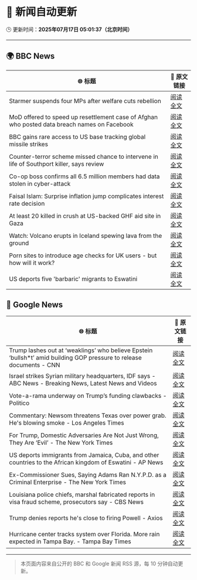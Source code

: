 # 🧠 新闻自动更新

🕒 更新时间：**2025年07月17日 05:01:37（北京时间）**

---

## 🌍 BBC News

| 🌐 标题 | 🔗 原文链接 |
|--------|-------------|
| Starmer suspends four MPs after welfare cuts rebellion | [阅读全文](https://www.bbc.com/news/articles/c5y7zqdwzqyo) |
| MoD offered to speed up resettlement case of Afghan who posted data breach names on Facebook | [阅读全文](https://www.bbc.com/news/articles/c0rvyqd7wq2o) |
| BBC gains rare access to US base tracking global missile strikes | [阅读全文](https://www.bbc.com/news/articles/cy8k2nd7e9no) |
| Counter-terror scheme missed chance to intervene in life of Southport killer, says review | [阅读全文](https://www.bbc.com/news/articles/c74zy014x84o) |
| Co-op boss confirms all 6.5 million members had data stolen in cyber-attack | [阅读全文](https://www.bbc.com/news/articles/cql0ple066po) |
| Faisal Islam: Surprise inflation jump complicates interest rate decision | [阅读全文](https://www.bbc.com/news/articles/c70xy9nv7p7o) |
| At least 20 killed in crush at US-backed GHF aid site in Gaza | [阅读全文](https://www.bbc.com/news/articles/cg4rwrkdlzxo) |
| Watch: Volcano erupts in Iceland spewing lava from the ground | [阅读全文](https://www.bbc.com/news/videos/c2ezy1exj9wo) |
| Porn sites to introduce age checks for UK users - but how will it work? | [阅读全文](https://www.bbc.com/news/articles/ceq7ye3q2zwo) |
| US deports five 'barbaric' migrants to Eswatini | [阅读全文](https://www.bbc.com/news/articles/clyze8mvzdgo) |

## 📰 Google News

| 🌐 标题 | 🔗 原文链接 |
|--------|-------------|
| Trump lashes out at ‘weaklings’ who believe Epstein ‘bullsh*t’ amid building GOP pressure to release documents - CNN | [阅读全文](https://news.google.com/rss/articles/CBMif0FVX3lxTE00S0tCNFdwZDQzSW5veFdoV3RiNk9oU0JoS2dRdzRVc0twMUlrZzlxSGpyeUhPWFhfLTFvb05ncDR5Z19nRTdzVUZOb1BlSXFHcVdXRmRwMHctOThfUnJMeDZQQU94YVphZU9jdnp5Y241YV9QaU9YSXJhYnE5MUHSAYQBQVVfeXFMTUFFWWdWN00zZUczRkFsTnRIeVZHSk15QWFzYVJWUnUzZDlubWYxVTViRVFjZk9DNnJ5YmdBSUJCUFVILW1UUzA1OVFIb1VZZC1EQWpiQ3doYXIxRU5vdUt4TFg1endYZS1KMkJJVHZSaEVfZjFMdmx4MmM4NDBpUU5IbGhZ?oc=5) |
| Israel strikes Syrian military headquarters, IDF says - ABC News - Breaking News, Latest News and Videos | [阅读全文](https://news.google.com/rss/articles/CBMipgFBVV95cUxOTlBCMk9jMTRyWDE4eW9FSXl4Z05YZHQwYllGdkNhekp1YmpKYzIzMzBKbFBWRlZEV0FiZzFjMXRaZzk3VGJMd0gwYWpPcl9rajdaaVJfM3BFNXJqeXVEWjg3RE1iSjVPWlp5U3AyNWRYSm5hb1FHTm1fRGZCVFdlLVE3MVA1YXFYVzhudlhwVzFFZWtZcmFsd21IU01nMzlxRWozd1d30gGrAUFVX3lxTE5WYnozeXlYcEVGczlBTHl1SjhnbXk0NjNQTEczbXpEWFJSV3lMVHVicXE0SWhraDE3NzE5X1VHNEJsMl9scWtSdC1qaVdQUzVKTVVmR21UWkNya1c2NTBzSzlWTEFNMzc2QlRmYUtta0F6UWJqLTNPSlR0a3A5eVY2djUxWGM2WTRvWUZZVS1iaWpEaFZ6Y1VKbTN5eC15NEt4SXRXcnZBdW9aWQ?oc=5) |
| Vote-a-rama underway on Trump’s funding clawbacks - Politico | [阅读全文](https://news.google.com/rss/articles/CBMitgFBVV95cUxPb0hwbHdYQWVacmY2czF1QzJMQjA0V1BiODFSc1JHMGRuUDU0d2Jodk1pcG5pdHVCQlIwT2kzTGxHYTVHVl9jV0sySDlrRW1aOGplZzlaT0k0Q3hkVlRLdVQ3bWotWkNGV3JtOUhUenMtdUM3MXFEYXRCQi1FQWNpS0FVTEhBbUdSTkY5SEpyREZEeGFlN0dIOHBudUZJWG9mM3dMZ0FnSWZLX0NHUS0xNVNVWFFjUQ?oc=5) |
| Commentary: Newsom threatens Texas over power grab. He's blowing smoke - Los Angeles Times | [阅读全文](https://news.google.com/rss/articles/CBMinAFBVV95cUxOSXpxODB6aHpLSW1fWWtIamt6UHlmcGNsNWotbDh0WU5FWko1Nm94ZU45RTJ2RTNnSXB4Mi1ZSkR4emFnbGJNcERvc2U1ZTBZMkJxWGVOdUhJMFhIb2VKeFllRVZKZU1ZODhOVGRTVW81WHo3R1Z2VlRvR090RXhhQ2VFRU1EbWRrdmJ0UXM5bklUaHh6TVliZlBIc3M?oc=5) |
| For Trump, Domestic Adversaries Are Not Just Wrong, They Are ‘Evil’ - The New York Times | [阅读全文](https://news.google.com/rss/articles/CBMihwFBVV95cUxQcXdibUw4TmQyc1Q0MUl0Yzc3OGFlcFNMOUc3NEV5bUphcV9XdV9sWGNVMnFqbVB2dW5xYnppWXFxaGdBZkZxdE94cTZtTDIyb1ByMGRiUUZkZjhhX2I0ekdqWjMzd3dkNm92cE9LeWR6bjkxTk9ta0ljUFJSVDFNeXRDSlNFMGs?oc=5) |
| US deports immigrants from Jamaica, Cuba, and other countries to the African kingdom of Eswatini - AP News | [阅读全文](https://news.google.com/rss/articles/CBMiqgFBVV95cUxPUG9vMlc5ZmNxc3V5S3FJRWNHUXZ3bThVdnR3c0MteHNWMU5fcHFjVTdkb1dMcklMaUo0LUVoaDA1SDZfSERjUnlLWWhnN1hpT1lTRWJob2NvVFQ2Wi1aX2FrLVlobk1VMTczcGpSTzRNWk5SZEFEZWh0WGd2SEc1TG83TURaZUZ4TmNUdUlSNDZpLVBfcTVtMXNvRzdHS3dKdzZkUzRJVEdTdw?oc=5) |
| Ex-Commissioner Sues, Saying Adams Ran N.Y.P.D. as a Criminal Enterprise - The New York Times | [阅读全文](https://news.google.com/rss/articles/CBMijAFBVV95cUxQejJaYW1NVVJTdkFPLUo1WTlLOHdJa3dvcTlHMHJocU1XeV80ZGxxQmhDbl9Zd2FLRWZsVkp6WDh5NVRKZXFzOXh1WmdrcFJoMmI4Q1BoSVVqQ0ZFNFVhMkF1Mng2Z19KY1I2OGRuM09ja2o3WVB0UHhGWl9Tc0J3NDlyZmtqY3hzSkJnSA?oc=5) |
| Louisiana police chiefs, marshal fabricated reports in visa fraud scheme, prosecutors say - CBS News | [阅读全文](https://news.google.com/rss/articles/CBMilgFBVV95cUxQblp0RmtidkZURUxDcGVkM1lOUTNIOEl6d1lKSEtsd28yOUxNU3h4VFRsV3VMbXBkMVBEWTg5UjNYTFV4N1NCS1hGSkJKNUgtRTdxbUF2bDBkWHZfNmNKT1NyQWdweTQzQXg2bldjU0xveEhUY1ZCOERBV0g4Vy10cjQ5SllrQzRGTXh2SnFxRDUwTXdLREHSAZsBQVVfeXFMTW1Dd3pPcWFnLXZtMWpndkRpbFY4T2R1QW9zeGVfMkhtSWN1ekNoV3BXUHZOV1FWdjNhMXV0TnFVZHNlVXc0ZEtFZVFNd0lEQzhFTlhKd3AzdllxbG56N0swN0hoZndqRXBuUWJHUkJ2OTZQZDFoTjdkRmUycjhDN3FZQ1kzcFdJa3BEWWxfd3hZT1RXV2dIbkJLQUE?oc=5) |
| Trump denies reports he's close to firing Powell - Axios | [阅读全文](https://news.google.com/rss/articles/CBMid0FVX3lxTE5KQ2lncXBQQWtlR0Itam00eEdSV3BlZGQ2OWRTMGNjYmpaSzhmMUFtejZuclhRNUpJYWplMzRlWUhCZmprbW1MVnBfb09kVDcyVFg0RW9QZlRtcGhuQVBqb0ZGODljaUhVTVgwVGdkQ3h1c3pyUk0w?oc=5) |
| Hurricane center tracks system over Florida. More rain expected in Tampa Bay. - Tampa Bay Times | [阅读全文](https://news.google.com/rss/articles/CBMirAFBVV95cUxOaUNfanBkaGRnTmlCWDU4V19pX1pncC1ZNmhIR0M3T2hCYmh5WUZ3XzE0c281eGxOUTRTRHBOeUVoMFBmRHBFbThxT21jMGpQc1ViejJuOEVmLWF3cS1MT0FISXJCa1lsTmdqaURrQVpFcTNPY1g3Y0VhZlJ0RVJRWGZZaHBGV2FXZEhqT3ZQVGo4d1RqdnhNajJYcnhNZEN2OE03S0FXT0RveXcx?oc=5) |

---
> 本页面内容来自公开的 BBC 和 Google 新闻 RSS 源，每 10 分钟自动更新。